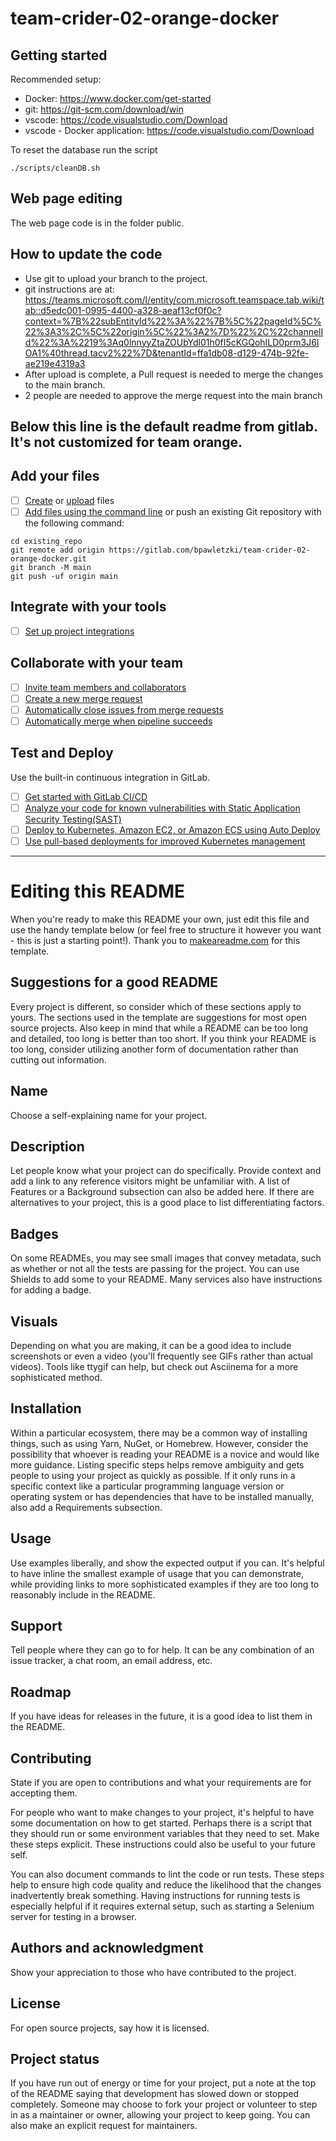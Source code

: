 # team-crider-02-orange-docker

## Getting started

Recommended setup:
- Docker: https://www.docker.com/get-started
- git:  https://git-scm.com/download/win
- vscode: https://code.visualstudio.com/Download
- vscode - Docker application: https://code.visualstudio.com/Download

To reset the database run the script 
```
./scripts/cleanDB.sh
```
## Web page editing

The web page code is in the folder public.

## How to update the code

- Use git to upload your branch to the project.
- git instructions are at:
https://teams.microsoft.com/l/entity/com.microsoft.teamspace.tab.wiki/tab::d5edc001-0995-4400-a328-aeaf13cf0f0c?context=%7B%22subEntityId%22%3A%22%7B%5C%22pageId%5C%22%3A3%2C%5C%22origin%5C%22%3A2%7D%22%2C%22channelId%22%3A%2219%3Aq0lnnyyZtaZOUbYdl01h0fI5cKGQohILD0prm3J6IOA1%40thread.tacv2%22%7D&tenantId=ffa1db08-d129-474b-92fe-ae219e4319a3
- After upload is complete, a Pull request is needed to merge the changes to the main branch.
- 2 people are needed to approve the merge request into the main branch

## Below this line is the default readme from gitlab. It's not customized for team orange.

## Add your files

- [ ] [Create](https://gitlab.com/-/experiment/new_project_readme_content:a5c06b620271895266764269e9688d79?https://docs.gitlab.com/ee/user/project/repository/web_editor.html#create-a-file) or [upload](https://gitlab.com/-/experiment/new_project_readme_content:a5c06b620271895266764269e9688d79?https://docs.gitlab.com/ee/user/project/repository/web_editor.html#upload-a-file) files
- [ ] [Add files using the command line](https://gitlab.com/-/experiment/new_project_readme_content:a5c06b620271895266764269e9688d79?https://docs.gitlab.com/ee/gitlab-basics/add-file.html#add-a-file-using-the-command-line) or push an existing Git repository with the following command:

```
cd existing_repo
git remote add origin https://gitlab.com/bpawletzki/team-crider-02-orange-docker.git
git branch -M main
git push -uf origin main
```

## Integrate with your tools

- [ ] [Set up project integrations](https://gitlab.com/-/experiment/new_project_readme_content:a5c06b620271895266764269e9688d79?https://docs.gitlab.com/ee/user/project/integrations/)

## Collaborate with your team

- [ ] [Invite team members and collaborators](https://gitlab.com/-/experiment/new_project_readme_content:a5c06b620271895266764269e9688d79?https://docs.gitlab.com/ee/user/project/members/)
- [ ] [Create a new merge request](https://gitlab.com/-/experiment/new_project_readme_content:a5c06b620271895266764269e9688d79?https://docs.gitlab.com/ee/user/project/merge_requests/creating_merge_requests.html)
- [ ] [Automatically close issues from merge requests](https://gitlab.com/-/experiment/new_project_readme_content:a5c06b620271895266764269e9688d79?https://docs.gitlab.com/ee/user/project/issues/managing_issues.html#closing-issues-automatically)
- [ ] [Automatically merge when pipeline succeeds](https://gitlab.com/-/experiment/new_project_readme_content:a5c06b620271895266764269e9688d79?https://docs.gitlab.com/ee/user/project/merge_requests/merge_when_pipeline_succeeds.html)

## Test and Deploy

Use the built-in continuous integration in GitLab.

- [ ] [Get started with GitLab CI/CD](https://gitlab.com/-/experiment/new_project_readme_content:a5c06b620271895266764269e9688d79?https://docs.gitlab.com/ee/ci/quick_start/index.html)
- [ ] [Analyze your code for known vulnerabilities with Static Application Security Testing(SAST)](https://gitlab.com/-/experiment/new_project_readme_content:a5c06b620271895266764269e9688d79?https://docs.gitlab.com/ee/user/application_security/sast/)
- [ ] [Deploy to Kubernetes, Amazon EC2, or Amazon ECS using Auto Deploy](https://gitlab.com/-/experiment/new_project_readme_content:a5c06b620271895266764269e9688d79?https://docs.gitlab.com/ee/topics/autodevops/requirements.html)
- [ ] [Use pull-based deployments for improved Kubernetes management](https://gitlab.com/-/experiment/new_project_readme_content:a5c06b620271895266764269e9688d79?https://docs.gitlab.com/ee/user/clusters/agent/)

***

# Editing this README

When you're ready to make this README your own, just edit this file and use the handy template below (or feel free to structure it however you want - this is just a starting point!).  Thank you to [makeareadme.com](https://gitlab.com/-/experiment/new_project_readme_content:a5c06b620271895266764269e9688d79?https://www.makeareadme.com/) for this template.

## Suggestions for a good README
Every project is different, so consider which of these sections apply to yours. The sections used in the template are suggestions for most open source projects. Also keep in mind that while a README can be too long and detailed, too long is better than too short. If you think your README is too long, consider utilizing another form of documentation rather than cutting out information.

## Name
Choose a self-explaining name for your project.

## Description
Let people know what your project can do specifically. Provide context and add a link to any reference visitors might be unfamiliar with. A list of Features or a Background subsection can also be added here. If there are alternatives to your project, this is a good place to list differentiating factors.

## Badges
On some READMEs, you may see small images that convey metadata, such as whether or not all the tests are passing for the project. You can use Shields to add some to your README. Many services also have instructions for adding a badge.

## Visuals
Depending on what you are making, it can be a good idea to include screenshots or even a video (you'll frequently see GIFs rather than actual videos). Tools like ttygif can help, but check out Asciinema for a more sophisticated method.

## Installation
Within a particular ecosystem, there may be a common way of installing things, such as using Yarn, NuGet, or Homebrew. However, consider the possibility that whoever is reading your README is a novice and would like more guidance. Listing specific steps helps remove ambiguity and gets people to using your project as quickly as possible. If it only runs in a specific context like a particular programming language version or operating system or has dependencies that have to be installed manually, also add a Requirements subsection.

## Usage
Use examples liberally, and show the expected output if you can. It's helpful to have inline the smallest example of usage that you can demonstrate, while providing links to more sophisticated examples if they are too long to reasonably include in the README.

## Support
Tell people where they can go to for help. It can be any combination of an issue tracker, a chat room, an email address, etc.

## Roadmap
If you have ideas for releases in the future, it is a good idea to list them in the README.

## Contributing
State if you are open to contributions and what your requirements are for accepting them.

For people who want to make changes to your project, it's helpful to have some documentation on how to get started. Perhaps there is a script that they should run or some environment variables that they need to set. Make these steps explicit. These instructions could also be useful to your future self.

You can also document commands to lint the code or run tests. These steps help to ensure high code quality and reduce the likelihood that the changes inadvertently break something. Having instructions for running tests is especially helpful if it requires external setup, such as starting a Selenium server for testing in a browser.

## Authors and acknowledgment
Show your appreciation to those who have contributed to the project.

## License
For open source projects, say how it is licensed.

## Project status
If you have run out of energy or time for your project, put a note at the top of the README saying that development has slowed down or stopped completely. Someone may choose to fork your project or volunteer to step in as a maintainer or owner, allowing your project to keep going. You can also make an explicit request for maintainers.

